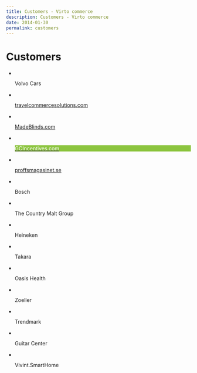```yaml
---
title: Customers - Virto commerce
description: Customers - Virto commerce
date: 2014-01-30
permalink: customers
---
```


<style>
    .customers .list-link.gifts.link-case
    {
        border-color: #8cc43f;
    }

    .customers .list-link.gifts.link-case .list-name
    {
        background: #8cc43f;
        color: #fff;
    }

    .customers .list-link.kitmall.link-case
    {
        border-color: #28c0d2;
    }

    .customers .list-link.kitmall.link-case .list-name
    {
        background: #28c0d2;
        color: #fff;
    }

    .customers .list-link.caromba:hover
    {
        border-color: #333;
    }

    .customers .list-link.caromba:hover .list-name
    {
        background: #333;
        color: #fff;
    }
</style>

<div class="customers">
    <div class="responsive">
        <h1 class="head-title">Customers</h1>
        <ul class="list">
            <li class="list-item">
                <div class="list-link">
                    <figure class="list-img">
                        <img src="/assets/images/casestudies/volvocars-logo.jpg" alt="" class="list-pic">
                    </figure>
                    <div class="list-name">
                        <div class="name">Volvo Cars</div>
                    </div>
                </div>
            </li>                 
            <li class="list-item">
                <a class="list-link" href="http://travelcommercesolutions.com" target="_blank" rel="nofollow">
                    <figure class="list-img">
                        <img src="/assets/images/casestudies/tcs.png" alt="" class="list-pic">
                    </figure>
                    <div class="list-name">
                        <div class="name">travelcommercesolutions.com</div>
                    </div>
                </a>
            </li>    
            <li class="list-item">
                <a class="list-link" href="https://www.madeblinds.com" target="_blank" rel="nofollow">
                    <figure class="list-img">
                        <img src="/assets/images/casestudies/madeblinds.png" alt="" class="list-pic">
                    </figure>
                    <div class="list-name">
                        <div class="name">MadeBlinds.com</div>
                    </div>
                </a>
            </li>    
            <li class="list-item">
                <a class="list-link gifts link-case" href="https://virtocommerce.com/assets/files/gc-case-study.pdf">
                    <figure class="list-img">
                        <img src="https://virtocommerce.com/assets/images/casestudies/gc-logo.jpg" alt="" class="list-pic">
                    </figure>
                    <div class="list-name">
                        <div class="name">GCIncentives.com</div>
                    </div>
                </a>
            </li>   
            <li class="list-item">
                <a class="list-link" href="http://proffsmagasinet.se" target="_blank" rel="nofollow">
                    <figure class="list-img">
                        <img src="/assets/images/casestudies/pm-logo.svg" alt="" class="list-pic">
                    </figure>
                    <div class="list-name">
                        <div class="name">proffsmagasinet.se</div>
                    </div>
                </a>
            </li>
            <li class="list-item">
                <div class="list-link">
                    <figure class="list-img">
                        <img src="/assets/images/casestudies/bosch.png" alt="" class="list-pic">
                    </figure>
                    <div class="list-name">
                        <div class="name">Bosch</div>
                    </div>
                </div>
            </li>              
            <li class="list-item">
                <div class="list-link">
                    <figure class="list-img">
                        <img src="/assets/images/casestudies/country-malt-group.jpg" alt="" class="list-pic">
                    </figure>
                    <div class="list-name">
                        <div class="name">The Country Malt Group</div>
                    </div>
                </div>
            </li>
            <li class="list-item">
                <div class="list-link">
                    <figure class="list-img">
                        <img src="/assets/images/casestudies/heineken.png" alt="" class="list-pic">
                    </figure>
                    <div class="list-name">
                        <div class="name">Heineken</div>
                    </div>
                </div>
            </li>
            <li class="list-item">
                <div class="list-link">
                    <figure class="list-img">
                        <img src="/assets/images/casestudies/takara.png" alt="" class="list-pic">
                    </figure>
                    <div class="list-name">
                        <div class="name">Takara</div>
                    </div>
                </div>
            </li>
            <li class="list-item">
                <div class="list-link">
                    <figure class="list-img">
                        <img src="/assets/images/casestudies/oasis-health.png" alt="" class="list-pic">
                    </figure>
                    <div class="list-name">
                        <div class="name">Oasis Health</div>
                    </div>
                </div>
            </li>
            <li class="list-item">
                <div class="list-link">
                    <figure class="list-img">
                        <img src="/assets/images/casestudies/zoeller.png" alt="" class="list-pic">
                    </figure>
                    <div class="list-name">
                        <div class="name">Zoeller</div>
                    </div>
                </div>
            </li>
            <li class="list-item">
                <div class="list-link">
                    <figure class="list-img">
                        <img src="/assets/images/casestudies/trendmark.png" alt="" class="list-pic">
                    </figure>
                    <div class="list-name">
                        <div class="name">Trendmark</div>
                    </div>
                </div>
            </li>
            <li class="list-item">
                <div class="list-link">
                    <figure class="list-img">
                        <img src="/assets/images/casestudies/guitar-center.png" alt="" class="list-pic">
                    </figure>
                    <div class="list-name">
                        <div class="name">Guitar Center</div>
                    </div>
                </div>
            </li>
            <!-- <li class="list-item">
                <div class="list-link">
                    <figure class="list-img">
                        <img src="/assets/images/casestudies/rainbow.png" alt="" class="list-pic">
                    </figure>
                    <div class="list-name">
                        <div class="name">Rainbow</div>
                    </div>
                </div>
            </li> -->
            <li class="list-item">
                <div class="list-link">
                    <figure class="list-img">
                        <img src="/assets/images/casestudies/vivint-smart-home.png" alt="" class="list-pic">
                    </figure>
                    <div class="list-name">
                        <div class="name">Vivint.SmartHome</div>
                    </div>
                </div>
            </li>
        </ul>
    </div>
</div>
